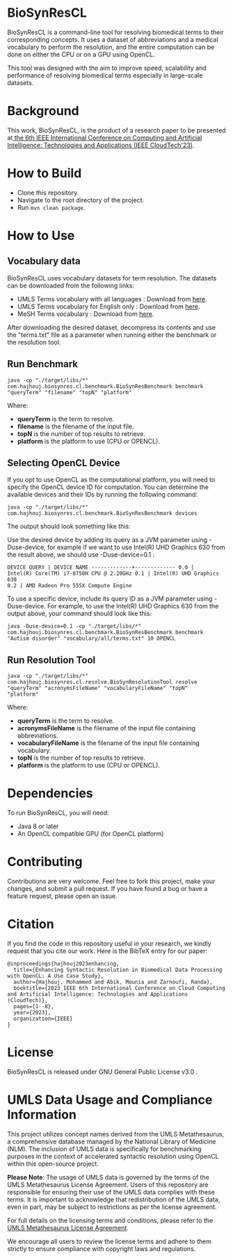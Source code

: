 # BioSynResCL

BioSynResCL is a command-line tool for resolving biomedical terms to their corresponding concepts. It uses a dataset of abbreviations and a medical vocabulary to perform the resolution, and the entire computation can be done on either the CPU or on a GPU using OpenCL.

This tool was designed with the aim to improve speed, scalability and performance of resolving biomedical terms especially in large-scale datasets.

# Background
This work, BioSynResCL, is the product of a research paper to be presented at[ the 6th IEEE International Conference on Computing and Artificial Intelligence: Technologies and Applications (IEEE CloudTech'23)](http://www.macc.ma/cloudtech23/). 

# How to Build

* Clone this repository.
* Navigate to the root directory of the project.
* Run <code>mvn clean package</code>.

# How to Use
## Vocabulary data

BioSynResCL uses vocabulary datasets for term resolution. The datasets can be downloaded from the following links:

* UMLS Terms vocabulary with all languages : Download from [here](http://89.40.6.5:8080/all.zip).
* UMLS Terms vocabulary for English only : Download from [here](http://89.40.6.5:8080/eng.zip).
* MeSH Terms vocabulary : Download from [here](http://89.40.6.5:8080/msh.zip).

After downloading the desired dataset, decompress its contents and use the "terms.txt" file as a parameter when running either the benchmark or the resolution tool.

## Run Benchmark

<code>java -cp "./target/libs/*" com.hajhouj.biosynres.cl.benchmark.BioSynResBenchmark benchmark "queryTerm" "filename" "topN" "platform"</code>

Where:

* **queryTerm** is the term to resolve.
* **filename** is the filename of the input file.
* **topN** is the number of top results to retrieve.
* **platform** is the platform to use (CPU or OPENCL).

## Selecting OpenCL Device

If you opt to use OpenCL as the computational platform, you will need to specify the OpenCL device ID for computation. You can determine the available devices and their IDs by running the following command:

<code>java -cp "./target/libs/*" com.hajhouj.biosynres.cl.benchmark.BioSynResBenchmark devices</code>

The output should look something like this:

Use the desired device by adding its query as a JVM parameter using -Duse-device, for example if we want to use Intel(R) UHD Graphics 630 from the result above, we should use -Duse-device=0.1 :

<code>DEVICE QUERY | DEVICE NAME
-------------+-------------
0.0          | Intel(R) Core(TM) i7-8750H CPU @ 2.20GHz
0.1          | Intel(R) UHD Graphics 630
0.2          | AMD Radeon Pro 555X Compute Engine</code>


To use a specific device, include its query ID as a JVM parameter using -Duse-device. For example, to use the Intel(R) UHD Graphics 630 from the output above, your command should look like this:

`java -Duse-device=0.1 -cp "./target/libs/*" com.hajhouj.biosynres.cl.benchmark.BioSynResBenchmark benchmark "Autism disorder" "vocabulary/all/terms.txt" 10 OPENCL`

## Run Resolution Tool

<code>java -cp "./target/libs/*" com.hajhouj.biosynres.cl.resolve.BioSynResolutionTool resolve "queryTerm" "acronymsFileName" "vocabularyFileName" "topN" "platform"</code>

Where:

* **queryTerm** is the term to resolve.
* **acronymsFileName** is the filename of the input file containing abbreviations.
* **vocabularyFileName** is the filename of the input file containing vocabulary.
* **topN** is the number of top results to retrieve.
* **platform** is the platform to use (CPU or OPENCL).

# Dependencies

To run BioSynResCL, you will need:

* Java 8 or later
* An OpenCL compatible GPU (for OpenCL platform)



# Contributing

Contributions are very welcome. Feel free to fork this project, make your changes, and submit a pull request. If you have found a bug or have a feature request, please open an issue.

# Citation
If you find the code in this repository useful in your research, we kindly request that you cite our work. Here is the BibTeX entry for our paper:

```
@inproceedings{hajhouj2023enhancing,
  title={Enhancing Syntactic Resolution in Biomedical Data Processing with OpenCL: A Use Case Study},
  author={Hajhouj, Mohammed and Abik, Mounia and Zarnoufi, Randa},
  booktitle={2023 IEEE 6th International Conference on Cloud Computing and Artificial Intelligence: Technologies and Applications (CloudTech)},
  pages={1--8},
  year={2023},
  organization={IEEE}
}
```

# License

BioSynResCL is released under GNU General Public License v3.0 .

# UMLS Data Usage and Compliance Information

This project utilizes concept names derived from the UMLS Metathesaurus, a comprehensive database managed by the National Library of Medicine (NLM). The inclusion of UMLS data is specifically for benchmarking purposes in the context of accelerated syntactic resolution using OpenCL within this open-source project.

**Please Note**: The usage of UMLS data is governed by the terms of the UMLS Metathesaurus License Agreement. Users of this repository are responsible for ensuring their use of the UMLS data complies with these terms. It is important to acknowledge that redistribution of the UMLS data, even in part, may be subject to restrictions as per the license agreement.

For full details on the licensing terms and conditions, please refer to the [UMLS Metathesaurus License Agreement](https://www.nlm.nih.gov/research/umls/knowledge_sources/metathesaurus/release/license_agreement.html).

We encourage all users to review the license terms and adhere to them strictly to ensure compliance with copyright laws and regulations.

